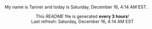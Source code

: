 My name is Tanner and today is Saturday, December 16, 4:14 AM EST.

<p align="center">This <i>README</i> file is generated <b>every 3 hours</b>!</br>Last refresh: Saturday, December 16, 4:14 AM EST<br /></p>
